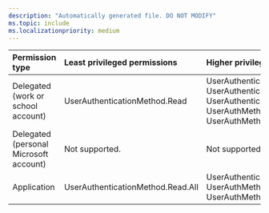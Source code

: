 ```yaml
---
description: "Automatically generated file. DO NOT MODIFY"
ms.topic: include
ms.localizationpriority: medium
---
```


|Permission type|Least privileged permissions|Higher privileged permissions|
|:---|:---|:---|
|Delegated (work or school account)|UserAuthenticationMethod.Read|UserAuthenticationMethod.ReadWrite.All, UserAuthenticationMethod.Read.All, UserAuthenticationMethod.ReadWrite, UserAuthMethod-Passkey.Read.All, UserAuthMethod-Passkey.ReadWrite.All|
|Delegated (personal Microsoft account)|Not supported.|Not supported.|
|Application|UserAuthenticationMethod.Read.All|UserAuthenticationMethod.ReadWrite.All, UserAuthMethod-Passkey.Read.All, UserAuthMethod-Passkey.ReadWrite.All|

